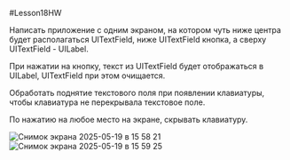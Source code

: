 #Lesson18HW

Написать приложение с одним экраном, на котором чуть ниже центра будет
располагаться UITextField, ниже UITextField кнопка, а сверху UITextField - UILabel.

При нажатии на кнопку, текст из UITextField будет отображаться в UILabel, UITextField
при этом очищается.

Обработать поднятие текстового поля при появлении клавиатуры, чтобы клавиатура
не перекрывала текстовое поле.

По нажатию на любое место на экране, скрывать клавиатуру.

![Снимок экрана 2025-05-19 в 15 58 21](https://github.com/user-attachments/assets/a8a54ce3-ab3d-40d8-9083-f0ce1e3964a7)
![Снимок экрана 2025-05-19 в 15 59 25](https://github.com/user-attachments/assets/f6ac05e4-1dd4-4bc7-aba8-8919705af765)
